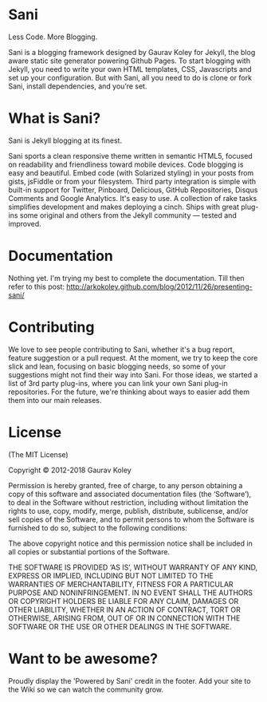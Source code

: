 # Sani

Less Code. More Blogging.

Sani is a blogging framework designed by Gaurav Koley for Jekyll, the blog aware static site generator powering Github Pages. To start blogging with Jekyll, you need to write your own HTML templates, CSS, Javascripts and set up your configuration. But with Sani, all you need to do is  clone or fork Sani, install dependencies, and you’re set.

# What is Sani?

Sani is Jekyll blogging at its finest.

Sani sports a clean responsive theme written in semantic HTML5, focused on readability and friendliness toward mobile devices.
Code blogging is easy and beautiful. Embed code (with Solarized styling) in your posts from gists, jsFiddle or from your filesystem.
Third party integration is simple with built-in support for Twitter, Pinboard, Delicious, GitHub Repositories, Disqus Comments and Google Analytics.
It's easy to use. A collection of rake tasks simplifies development and makes deploying a cinch.
Ships with great plug-ins some original and others from the Jekyll community — tested and improved.

# Documentation

Nothing yet. I'm trying my best to complete the documentation. Till then refer to this post: http://arkokoley.github.com/blog/2012/11/26/presenting-sani/

# Contributing

We love to see people contributing to Sani, whether it's a bug report, feature suggestion or a pull request. At the moment, we try to keep the core slick and lean, focusing on basic blogging needs, so some of your suggestions might not find their way into Sani. For those ideas, we started a list of 3rd party plug-ins, where you can link your own Sani plug-in repositories. For the future, we're thinking about ways to easier add them them into our main releases.

# License

(The MIT License)

Copyright © 2012-2018 Gaurav Koley

Permission is hereby granted, free of charge, to any person obtaining a copy of this software and associated documentation files (the ‘Software’), to deal in the Software without restriction, including without limitation the rights to use, copy, modify, merge, publish, distribute, sublicense, and/or sell copies of the Software, and to permit persons to whom the Software is furnished to do so, subject to the following conditions:

The above copyright notice and this permission notice shall be included in all copies or substantial portions of the Software.

THE SOFTWARE IS PROVIDED ‘AS IS’, WITHOUT WARRANTY OF ANY KIND, EXPRESS OR IMPLIED, INCLUDING BUT NOT LIMITED TO THE WARRANTIES OF MERCHANTABILITY, FITNESS FOR A PARTICULAR PURPOSE AND NONINFRINGEMENT. IN NO EVENT SHALL THE AUTHORS OR COPYRIGHT HOLDERS BE LIABLE FOR ANY CLAIM, DAMAGES OR OTHER LIABILITY, WHETHER IN AN ACTION OF CONTRACT, TORT OR OTHERWISE, ARISING FROM, OUT OF OR IN CONNECTION WITH THE SOFTWARE OR THE USE OR OTHER DEALINGS IN THE SOFTWARE.

# Want to be awesome?

Proudly display the 'Powered by Sani' credit in the footer.
Add your site to the Wiki so we can watch the community grow.
